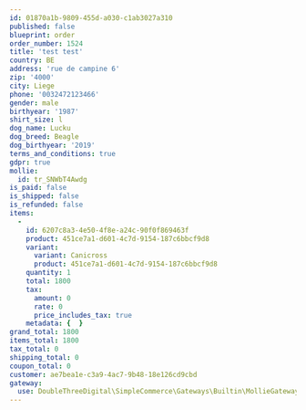 ```yaml
---
id: 01870a1b-9809-455d-a030-c1ab3027a310
published: false
blueprint: order
order_number: 1524
title: 'test test'
country: BE
address: 'rue de campine 6'
zip: '4000'
city: Liege
phone: '0032472123466'
gender: male
birthyear: '1987'
shirt_size: l
dog_name: Lucku
dog_breed: Beagle
dog_birthyear: '2019'
terms_and_conditions: true
gdpr: true
mollie:
  id: tr_SNWbT4Awdg
is_paid: false
is_shipped: false
is_refunded: false
items:
  -
    id: 6207c8a3-4e50-4f8e-a24c-90f0f869463f
    product: 451ce7a1-d601-4c7d-9154-187c6bbcf9d8
    variant:
      variant: Canicross
      product: 451ce7a1-d601-4c7d-9154-187c6bbcf9d8
    quantity: 1
    total: 1800
    tax:
      amount: 0
      rate: 0
      price_includes_tax: true
    metadata: {  }
grand_total: 1800
items_total: 1800
tax_total: 0
shipping_total: 0
coupon_total: 0
customer: ae7bea1e-c3a9-4ac7-9b48-18e126cd9cbd
gateway:
  use: DoubleThreeDigital\SimpleCommerce\Gateways\Builtin\MollieGateway
---
```

